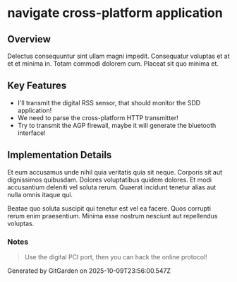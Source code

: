 # navigate cross-platform application

## Overview
Delectus consequuntur sint ullam magni impedit. Consequatur voluptas et at et et minima in. Totam commodi dolorem cum. Placeat sit quo minima et.

## Key Features
- I'll transmit the digital RSS sensor, that should monitor the SDD application!
- We need to parse the cross-platform HTTP transmitter!
- Try to transmit the AGP firewall, maybe it will generate the bluetooth interface!

## Implementation Details
Et eum accusamus unde nihil quia veritatis quia sit neque. Corporis sit aut dignissimos quibusdam. Dolores voluptatibus quidem dolores. Et modi accusantium deleniti vel soluta rerum. Quaerat incidunt tenetur alias aut nulla omnis itaque qui.
 Beatae quo soluta suscipit qui tenetur est vel ea facere. Quos corrupti rerum enim praesentium. Minima esse nostrum nesciunt aut repellendus voluptas.

### Notes
> Use the digital PCI port, then you can hack the online protocol!

Generated by GitGarden on 2025-10-09T23:56:00.547Z